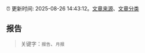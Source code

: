:alarm_clock: 更新时间: 2025-08-26 14:43:12。[文章来源](/README.md)、[文章分类](/TAGS.md)

## 报告


> 关键字：`报告`、`月报`



